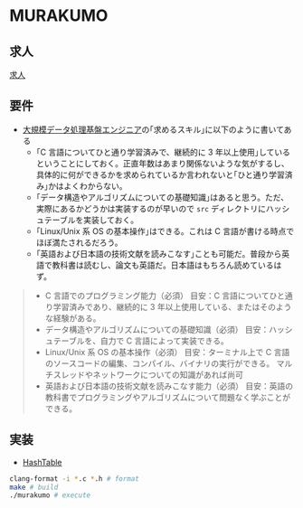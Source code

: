 # MURAKUMO

## 求人

[求人](https://www.murakumo-tech.jp/recruitment-partnerships/engineer.html)

## 要件

- [大規模データ処理基盤エンジニア](https://www.murakumo-tech.jp/recruitment-partnerships/engineer-1.html)の｢求めるスキル｣に以下のように書いてある
  - ｢C 言語についてひと通り学習済みで、継続的に 3 年以上使用｣しているということにしておく。正直年数はあまり関係ないような気がするし、具体的に何ができるかを求められているか言われないと｢ひと通り学習済み｣かはよくわからない。
  - ｢データ構造やアルゴリズムについての基礎知識｣はあると思う。ただ、実際にあるかどうかは実装するのが早いので `src` ディレクトリにハッシュテーブルを実装しておく。
  - ｢Linux/Unix 系 OS の基本操作｣はできる。これは C 言語が書ける時点でほぼ満たされるだろう。
  - ｢英語および日本語の技術文献を読みこなす｣ことも可能だ。普段から英語で教科書は読むし、論文も英語だ。日本語はもちろん読めているはず。

> - C 言語でのプログラミング能力（必須）
>   目安：C 言語についてひと通り学習済みであり、継続的に 3 年以上使用している、またはそのような経験がある。
> - データ構造やアルゴリズムについての基礎知識（必須）
>   目安：ハッシュテーブルを、自力で C 言語によって実装できる。
> - Linux/Unix 系 OS の基本操作（必須）
>   目安：ターミナル上で C 言語のソースコードの編集、コンパイル、バイナリの実行ができる。
>   マルチスレッドやネットワークについての知識があれば尚可
> - 英語および日本語の技術文献を読みこなす能力（必須）
>   目安：英語の教科書でプログラミングやアルゴリズムについて問題なく学ぶことができる。

## 実装

- [HashTable](./src)

```bash
clang-format -i *.c *.h # format
make # build
./murakumo # execute
```
